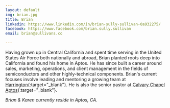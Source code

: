 ```yaml
---
layout: default
img: brian.jpg
title: Brian
linkedin: https://www.linkedin.com/in/brian-sully-sullivan-0a932275/
facebook: https://www.facebook.com/brian.sully.sullivan
email: brian@sullivans.co

---
```


Having grown up in Central California and spent time serving in the United
States Air Force both nationally and abroad, Brian planted roots deep into
California and found his home in Aptos. He has since built a career around
sales, marketing, operations, and client management in the fields of
semiconductors and other highly-technical components. Brian's current focuses
involve leading and mentoring a growing team at
[Harrington](https://www.hipco.com){:target="_blank"}. He is also
the senior pastor at
[Calvary Chapel Aptos](https://www.facebook.com/calvarychapelaptos/){:target="_blank"}.

_Brian & Karen currently reside in Aptos, CA._

